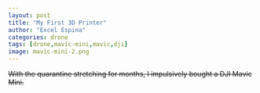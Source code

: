 ```yaml
---
layout: post
title: "My First 3D Printer"
author: "Excel Espina"
categories: drone
tags: [drone,mavic-mini,mavic,dji]
image: mavic-mini-2.png
---
```


~~With the quarantine stretching for months, I ~~impulsively~~ bought a DJI Mavic Mini.~~
